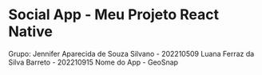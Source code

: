 ﻿# Social App - Meu Projeto React Native
Grupo: Jennifer Aparecida de Souza Silvano - 202210509
Luana Ferraz da Silva Barreto - 202210915
Nome do App - GeoSnap
